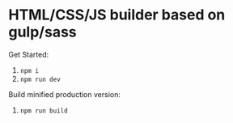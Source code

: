 # HTML/CSS/JS builder based on gulp/sass

Get Started:
1) ```npm i```
2) ```npm run dev```

Build minified production version:
1) ```npm run build```